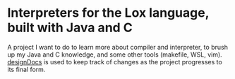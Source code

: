 # Interpreters for the Lox language, built with Java and C
A project I want to do to learn more about compiler and interpreter, to brush up my Java and C knowledge, and some other tools (makefile, WSL, vim).
[designDocs](designDocs) is used to keep track of changes as the project progresses to its final form.
